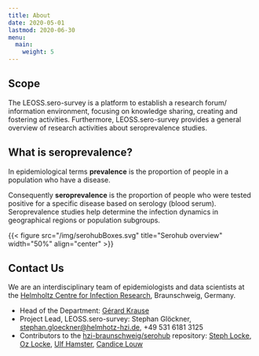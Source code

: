 ```yaml
---
title: About
date: 2020-05-01
lastmod: 2020-06-30
menu:
  main:
    weight: 5
---
```


## Scope
The LEOSS.sero-survey is a platform to establish a research forum/ information environment, focusing on knowledge sharing, creating and fostering activities. Furthermore, LEOSS.sero-survey provides a general overview of research activities about seroprevalence studies.

## What is seroprevalence?
In epidemiological terms __prevalence__ is the proportion of people in a population who have a disease.

Consequently __seroprevalence__ is the proportion of people who were tested positive for a specific disease based on serology (blood serum). Seroprevalence studies help determine the infection dynamics in geographical regions or population subgroups.

{{< figure src="/img/serohubBoxes.svg" title="Serohub overview" width="50%" align="center" >}}

## Contact Us
We are an interdisciplinary team of epidemiologists and data scientists at the [Helmholtz Centre for Infection Research](https://www.helmholtz-hzi.de/), Braunschweig, Germany.

* Head of the Department: [Gérard Krause](https://www.helmholtz-hzi.de/en/research/research-topics/bacterial-and-viral-pathogens/epidemiology/gerard-krause/)
* Project Lead, LEOSS.sero-survey: Stephan Glöckner, stephan.gloeckner@helmhotz-hzi.de, +49 531 6181 3125
* Contributors to the [hzi-braunschweig/serohub](https://github.com/hzi-braunschweig/serohub/graphs/contributors) repository: [Steph Locke](https://github.com/stephlocke), [Oz Locke](https://github.com/OzLocke), [Ulf Hamster](https://github.com/ulf1), [Candice Louw](https://github.com/Candice-Louw)
